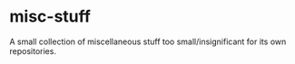 # misc-stuff
A small collection of miscellaneous stuff too small/insignificant for its own repositories. 
